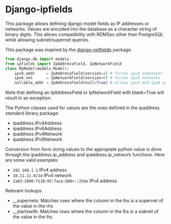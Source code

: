 # Django-ipfields

This package allows defining django model fields as IP addresses or networks. Values are encoded into the database as a character string of binary digits. This allows compatibility with RDMSes other than PostgreSQL while allowing subnet/supernet queries.


This package was inspired by the [django-netfields](https://pypi.org/project/django-netfields/) package.

```py
from django.db import models
from ipfields import IpAddressField, IpNetworkField
class MyModel(models.Model):
    ipv4_addr     = IpAddressField(version=4) # forces ipv4 addresses
    ipv6_net      = IpNetworkField(version=6) # forces ipv6 networks
    nullable_addr = IpAddressField(null=True) # allows ipv4 and ipv6 addresses and null
```
Note that defining an IpAddressField or IpNetworkField with blank=True will result in an exception.

The Python classes used for values are the ones defined in the ipaddress standard library package:
* ipaddress.IPv4Address
* ipaddress.IPv6Address
* ipaddress.IPv4Network
* ipaddress.IPv6Network

Conversion from form string values to the appropiate python value is done through the ipaddress.ip_address and ipaddress.ip_network functions. Here are some valid examples:
* `192.168.1.1` IPv4 address
* `10.11.11.0/24` IPv4 network
* `2a03:2880:f110:83:face:b00c::25de` IPv4 address

Relevant lookups:
* __supernets: Matches rows where the column in the lhs is a supernet of the value in the rhs
* __startswith: Matches rows where the column in the lhs is a subnet of the value in the lhs

